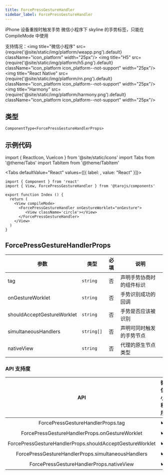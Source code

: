 ```yaml
---
title: ForcePressGestureHandler
sidebar_label: ForcePressGestureHandler
---
```


iPhone 设备重按时触发手势
微信小程序下 skyline 的手势标签，只能在 CompileMode 中使用

支持情况：<img title="微信小程序" src={require('@site/static/img/platform/weapp.png').default} className="icon_platform" width="25px"/> <img title="H5" src={require('@site/static/img/platform/h5.png').default} className="icon_platform icon_platform--not-support" width="25px"/> <img title="React Native" src={require('@site/static/img/platform/rn.png').default} className="icon_platform icon_platform--not-support" width="25px"/> <img title="Harmony" src={require('@site/static/img/platform/harmony.png').default} className="icon_platform icon_platform--not-support" width="25px"/>

## 类型

```tsx
ComponentType<ForcePressGestureHandlerProps>
```

## 示例代码

import { ReactIcon, VueIcon } from '@site/static/icons'
import Tabs from '@theme/Tabs'
import TabItem from '@theme/TabItem'

<Tabs
  defaultValue="React"
  values={[{ label: <ReactIcon />, value: "React" }]}>
<TabItem value="React">

```tsx
import { Component } from 'react'
import { View, ForcePressGestureHandler } from '@tarojs/components'

export function Index () {
  return (
    <View compileMode>
      <ForcePressGestureHandler onGestureWorklet="onGesture">
         <View className='circle'></View>
      </ForcePressGestureHandler>
    </View>
  )
}
```
</TabItem>
</Tabs>

## ForcePressGestureHandlerProps

| 参数 | 类型 | 必填 | 说明 |
| --- | --- | :---: | --- |
| tag | `string` | 否 | 声明手势协商时的组件标识 |
| onGestureWorklet | `string` | 否 | 手势识别成功的回调 |
| shouldAcceptGestureWorklet | `string` | 否 | 手势是否应该被识别 |
| simultaneousHandlers | `string[]` | 否 | 声明可同时触发的手势节点 |
| nativeView | `string` | 否 | 代理的原生节点类型 |

### API 支持度

| API | 微信小程序 | H5 | React Native | Harmony |
| :---: | :---: | :---: | :---: | :---: |
| ForcePressGestureHandlerProps.tag | ✔️ |  |  |  |
| ForcePressGestureHandlerProps.onGestureWorklet | ✔️ |  |  |  |
| ForcePressGestureHandlerProps.shouldAcceptGestureWorklet | ✔️ |  |  |  |
| ForcePressGestureHandlerProps.simultaneousHandlers | ✔️ |  |  |  |
| ForcePressGestureHandlerProps.nativeView | ✔️ |  |  |  |
